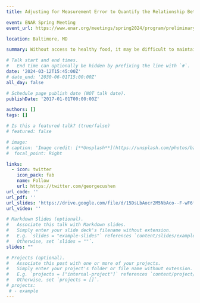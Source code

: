 ```yaml
---
title: Adjusting for Measurement Error to Quantify the Relationship Between Diabetes and Access to Healthy Food

event: ENAR Spring Meeting
event_url: https://www.enar.org/meetings/spring2024/program/preliminary_program.cfm

location: Baltimore, MD

summary: Without access to healthy food, it may be difficult to maintain a healthy lifestyle free from preventable illness. This access can be quantified for residents of a given area by measuring their distance to the nearest grocery store, but there is a tradeoff. We can either consider the more accurate but cost-prohibitive distance measurement that only uses passable roads or the error-prone but easy to obtain straight-line distance calculation. If the better measure is only partially observed, a missing data problem arises. Trying to fit a standard regression model to the relationship between disease prevalence and the error-prone access measures would introduce bias to the parameter estimates. We address this bias by deriving a new maximum likelihood estimator for Poisson regression with an error-prone explanatory variable, where the errors may depend on additional error-free covariates. With simulation studies, we show the consequences of ignoring the error and how the proposed estimator corrects for that bias. Finally, we apply our estimator to data from Forsyth County, North Carolina, where we model the relationship between diabetes cases and access to healthy food.

# Talk start and end times.
#   End time can optionally be hidden by prefixing the line with `#`.
date: '2024-03-12T15:45:00Z'
# date_end: '2030-06-01T15:00:00Z'
all_day: false

# Schedule page publish date (NOT talk date).
publishDate: '2017-01-01T00:00:00Z'

authors: []
tags: []

# Is this a featured talk? (true/false)
# featured: false

# image:
# caption: 'Image credit: [**Unsplash**](https://unsplash.com/photos/bzdhc5b3Bxs)'
#  focal_point: Right

links:
  - icon: twitter
    icon_pack: fab
    name: Follow
    url: https://twitter.com/georgecushen
url_code: ''
url_pdf: ''
url_slides: 'https://drive.google.com/file/d/15DsLbAocr2M5NbAco--F-wF6fiGalV2v/view?usp=sharing'
url_video: ''

# Markdown Slides (optional).
#   Associate this talk with Markdown slides.
#   Simply enter your slide deck's filename without extension.
#   E.g. `slides = "example-slides"` references `content/slides/example-slides.md`.
#   Otherwise, set `slides = ""`.
slides: ""

# Projects (optional).
#   Associate this post with one or more of your projects.
#   Simply enter your project's folder or file name without extension.
#   E.g. `projects = ["internal-project"]` references `content/project/deep-learning/index.md`.
#   Otherwise, set `projects = []`.
# projects:
 # - example
---
```



